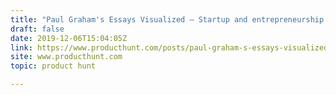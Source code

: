 ```yaml
---
title: "Paul Graham's Essays Visualized — Startup and entrepreneurship advice from PG in visual form"
draft: false
date: 2019-12-06T15:04:05Z
link: https://www.producthunt.com/posts/paul-graham-s-essays-visualized?utm_medium=RSS&utm_source=hune
site: www.producthunt.com
topic: product hunt  

---
```

